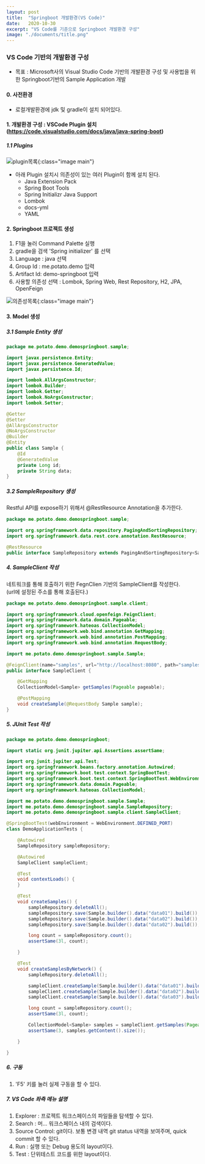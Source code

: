```yaml
---
layout: post
title:  "Springboot 개발환경(VS Code)"
date:   2020-10-30
excerpt: "VS Code를 기준으로 Springboot 개발환경 구성"
image: "./documents/title.png"
---
```


### VS Code 기반의 개발환경 구성

- 목표 : Microsoft사의 Visual Studio Code 기반의 개발환경 구성 및 사용법을 위한 Springboot기반의 Sample Application 개발

#### 0. 사전환경

- 로컬개발환경에 jdk 및 gradle이 설치 되어있다.

#### 1. 개발환경 구성 : VSCode Plugin 설치(<https://code.visualstudio.com/docs/java/java-spring-boot>)

##### 1.1 Plugins

![plugin목록](./documents/create00.png){:class="image main"}

- 아래 Plugin 설치시 의존성이 있는 여러 Plugin이 함께 설치 된다.
  - Java Extension Pack
  - Spring Boot Tools
  - Spring Initializr Java Support
  - Lombok
  - docs-yml
  - YAML

#### 2. Springboot 프로젝트 생성

1. F1을 눌러 Command Palette 실행
2. gradle을 검색 'Spring initializer' 를 선택
3. Language : java 선택
4. Group Id : me.potato.demo 입력
5. Artifact Id: demo-springboot 입력
6. 사용할 의존성 선택 : Lombok, Spring Web, Rest Repository, H2, JPA, OpenFeign

![의존성목록](./documents/create05.png){:class="image main"}

#### 3. Model 생성

##### 3.1 Sample Entity 생성

```java
package me.potato.demo.demospringboot.sample;

import javax.persistence.Entity;
import javax.persistence.GeneratedValue;
import javax.persistence.Id;

import lombok.AllArgsConstructor;
import lombok.Builder;
import lombok.Getter;
import lombok.NoArgsConstructor;
import lombok.Setter;

@Getter
@Setter
@AllArgsConstructor
@NoArgsConstructor
@Builder
@Entity
public class Sample {
    @Id
    @GeneratedValue
    private Long id;
    private String data;
}
```

##### 3.2 SampleRepository 생성

Restful API를 expose하기 위해서 @RestResource Annotation을 추가한다.

```java
package me.potato.demo.demospringboot.sample;

import org.springframework.data.repository.PagingAndSortingRepository;
import org.springframework.data.rest.core.annotation.RestResource;

@RestResource
public interface SampleRepository extends PagingAndSortingRepository<Sample, Long> {}
```

##### 4. SampleClient 작성

네트워크를 통해 호출하기 위한 FegnClien 기반의 SampleClient를 작성한다.  
(url에 설정된 주소를 통해 호출된다.)

```java
package me.potato.demo.demospringboot.sample.client;

import org.springframework.cloud.openfeign.FeignClient;
import org.springframework.data.domain.Pageable;
import org.springframework.hateoas.CollectionModel;
import org.springframework.web.bind.annotation.GetMapping;
import org.springframework.web.bind.annotation.PostMapping;
import org.springframework.web.bind.annotation.RequestBody;

import me.potato.demo.demospringboot.sample.Sample;

@FeignClient(name="samples", url="http://localhost:8080", path="samples")
public interface SampleClient {

    @GetMapping
    CollectionModel<Sample> getSamples(Pageable pageable);

    @PostMapping
    void createSample(@RequestBody Sample sample);
}
```

##### 5. JUnit Test 작성

```java
package me.potato.demo.demospringboot;

import static org.junit.jupiter.api.Assertions.assertSame;

import org.junit.jupiter.api.Test;
import org.springframework.beans.factory.annotation.Autowired;
import org.springframework.boot.test.context.SpringBootTest;
import org.springframework.boot.test.context.SpringBootTest.WebEnvironment;
import org.springframework.data.domain.Pageable;
import org.springframework.hateoas.CollectionModel;

import me.potato.demo.demospringboot.sample.Sample;
import me.potato.demo.demospringboot.sample.SampleRepository;
import me.potato.demo.demospringboot.sample.client.SampleClient;

@SpringBootTest(webEnvironment = WebEnvironment.DEFINED_PORT)
class DemoApplicationTests {

    @Autowired
    SampleRepository sampleRepository;

    @Autowired
    SampleClient sampleClient;

    @Test
    void contextLoads() {
    }

    @Test
    void createSamples() {
        sampleRepository.deleteAll();
        sampleRepository.save(Sample.builder().data("data01").build());
        sampleRepository.save(Sample.builder().data("data02").build());
        sampleRepository.save(Sample.builder().data("data02").build());

        long count = sampleRepository.count();
        assertSame(3l, count);

    }

    @Test
    void createSamplesByNetwork() {
        sampleRepository.deleteAll();

        sampleClient.createSample(Sample.builder().data("data01").build());
        sampleClient.createSample(Sample.builder().data("data02").build());
        sampleClient.createSample(Sample.builder().data("data03").build());

        long count = sampleRepository.count();
        assertSame(3l, count);

        CollectionModel<Sample> samples = sampleClient.getSamples(Pageable.unpaged());
        assertSame(3, samples.getContent().size());

    }

}

```

##### 6. 구동

1. 'F5' 키를 눌러 실제 구동을 할 수 있다.

##### 7. VS Code 좌측 메뉴 설명

1. Explorer : 프로젝트 워크스페이스의 파일들을 탐색할 수 있다.
2. Search : 머... 워크스페이스 내의 검색이다.
3. Source Control: git이다. 보통 변경 내역 git status 내역을 보여주며, quick commit 할 수 있다.
4. Run : 실행 또는 Debug 용도의 layout이다.
5. Test : 단위테스트 코드를 위한 layout이다.